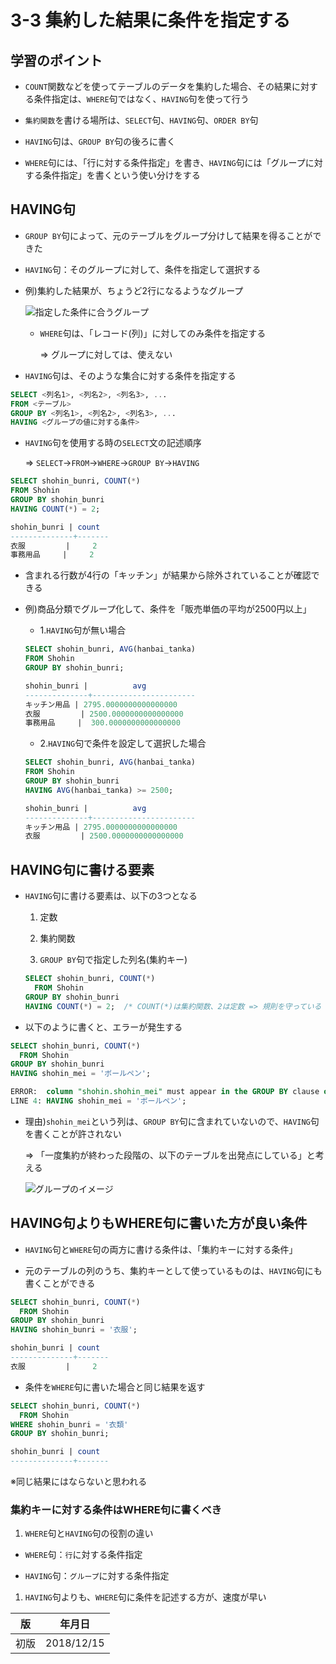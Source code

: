 3-3 集約した結果に条件を指定する
============================

## 学習のポイント

* `COUNT`関数などを使ってテーブルのデータを集約した場合、その結果に対する条件指定は、`WHERE`句ではなく、`HAVING`句を使って行う

* `集約関数`を書ける場所は、`SELECT`句、`HAVING`句、`ORDER BY`句

* `HAVING`句は、`GROUP BY`句の後ろに書く

* `WHERE`句には、「行に対する条件指定」を書き、`HAVING`句には「グループに対する条件指定」を書くという使い分けをする



## HAVING句

* `GROUP BY`句によって、元のテーブルをグループ分けして結果を得ることができた

* `HAVING`句：そのグループに対して、条件を指定して選択する

* 例)集約した結果が、ちょうど2行になるようなグループ

  ![指定した条件に合うグループ](./images/指定した条件に合うグループ.png)

  * `WHERE`句は、「レコード(列)」に対してのみ条件を指定する

    => グループに対しては、使えない

* `HAVING`句は、そのような集合に対する条件を指定する

```sql
SELECT <列名1>, <列名2>, <列名3>, ...
FROM <テーブル>
GROUP BY <列名1>, <列名2>, <列名3>, ...
HAVING <グループの値に対する条件>
```

  * `HAVING`句を使用する時の`SELECT`文の記述順序

    => `SELECT`->`FROM`->`WHERE`->`GROUP BY`->`HAVING`

  ```sql
  SELECT shohin_bunri, COUNT(*)
  FROM Shohin
  GROUP BY shohin_bunri
  HAVING COUNT(*) = 2;
  ```

  ```sql
  shohin_bunri | count
  --------------+-------
  衣服         |     2
  事務用品     |     2
  ```

* 含まれる行数が4行の「キッチン」が結果から除外されていることが確認できる

* 例)商品分類でグループ化して、条件を「販売単価の平均が2500円以上」

  * 1.`HAVING`句が無い場合

  ```sql
  SELECT shohin_bunri, AVG(hanbai_tanka)
  FROM Shohin
  GROUP BY shohin_bunri;
  ```

  ```sql
  shohin_bunri |          avg          
  --------------+-----------------------
  キッチン用品 | 2795.0000000000000000
  衣服         | 2500.0000000000000000
  事務用品     |  300.0000000000000000
  ```

  * 2.`HAVING`句で条件を設定して選択した場合

  ```sql
  SELECT shohin_bunri, AVG(hanbai_tanka)
  FROM Shohin
  GROUP BY shohin_bunri
  HAVING AVG(hanbai_tanka) >= 2500;
  ```

  ```sql
  shohin_bunri |          avg          
  --------------+-----------------------
  キッチン用品 | 2795.0000000000000000
  衣服         | 2500.0000000000000000
  ```



## HAVING句に書ける要素

* `HAVING`句に書ける要素は、以下の3つとなる

  1. 定数

  1. 集約関数

  1. `GROUP BY`句で指定した列名(集約キー)

  ```sql
  SELECT shohin_bunri, COUNT(*)
    FROM Shohin
  GROUP BY shohin_bunri
  HAVING COUNT(*) = 2;  /* COUNT(*)は集約関数、2は定数 => 規則を守っている */
  ```

* 以下のように書くと、エラーが発生する

```sql
SELECT shohin_bunri, COUNT(*)
  FROM Shohin
GROUP BY shohin_bunri
HAVING shohin_mei = 'ボールペン';
```

```sql
ERROR:  column "shohin.shohin_mei" must appear in the GROUP BY clause or be used in an aggregate function
LINE 4: HAVING shohin_mei = 'ボールペン';
```

* 理由)`shohin_mei`という列は、`GROUP BY`句に含まれていないので、`HAVING`句を書くことが許されない

  => 「一度集約が終わった段階の、以下のテーブルを出発点にしている」と考える

  ![グループのイメージ](./images/グループのイメージ.png)


## HAVING句よりもWHERE句に書いた方が良い条件

* `HAVING`句と`WHERE`句の両方に書ける条件は、「集約キーに対する条件」

* 元のテーブルの列のうち、集約キーとして使っているものは、`HAVING`句にも書くことができる

```sql
SELECT shohin_bunri, COUNT(*)
  FROM Shohin
GROUP BY shohin_bunri
HAVING shohin_bunri = '衣服';
```

```sql
shohin_bunri | count
--------------+-------
衣服         |     2

```

* 条件を`WHERE`句に書いた場合と同じ結果を返す

```sql
SELECT shohin_bunri, COUNT(*)
  FROM Shohin
WHERE shohin_bunri = '衣類'
GROUP BY shohin_bunri;
```

```sql
shohin_bunri | count
--------------+-------
```

※同じ結果にはならないと思われる



### 集約キーに対する条件はWHERE句に書くべき

1. `WHERE`句と`HAVING`句の役割の違い

  * `WHERE`句：`行`に対する条件指定

  * `HAVING`句：`グループ`に対する条件指定

1. `HAVING`句よりも、`WHERE`句に条件を記述する方が、速度が早い



| 版 |   年月日  |
|----|----------|
|初版|2018/12/15|
